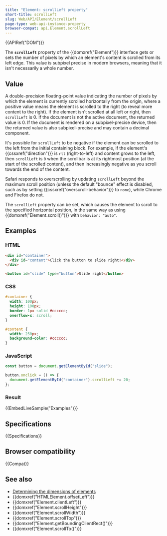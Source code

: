 ```yaml
---
title: "Element: scrollLeft property"
short-title: scrollLeft
slug: Web/API/Element/scrollLeft
page-type: web-api-instance-property
browser-compat: api.Element.scrollLeft
---
```


{{APIRef("DOM")}}

The **`scrollLeft`** property of the {{domxref("Element")}} interface gets or sets the number of pixels by which an element's content is scrolled from its left edge. This value is subpixel precise in modern browsers, meaning that it isn't necessarily a whole number.

## Value

A double-precision floating-point value indicating the number of pixels by which the element is currently scrolled horizontally from the origin, where a positive value means the element is scrolled to the right (to reveal more content to the right). If the element isn't scrolled at all left or right, then `scrollLeft` is 0. If the document is not the active document, the returned value is 0. If the document is rendered on a subpixel-precise device, then the returned value is also subpixel-precise and may contain a decimal component.

It's possible for `scrollLeft` to be negative if the element can be scrolled to the left from the initial containing block. For example, if the element's {{cssxref("direction")}} is `rtl` (right-to-left) and content grows to the left, then `scrollLeft` is `0` when the scrollbar is at its rightmost position (at the start of the scrolled content), and then increasingly negative as you scroll towards the end of the content.

Safari responds to overscrolling by updating `scrollLeft` beyond the maximum scroll position (unless the default "bounce" effect is disabled, such as by setting {{cssxref("overscroll-behavior")}} to `none`), while Chrome and Firefox do not.

The `scrollLeft` property can be set, which causes the element to scroll to the specified horizontal position, in the same way as using {{domxref("Element.scroll()")}} with `behavior: "auto"`.

## Examples

### HTML

```html
<div id="container">
  <div id="content">Click the button to slide right!</div>
</div>

<button id="slide" type="button">Slide right</button>
```

### CSS

```css
#container {
  width: 100px;
  height: 100px;
  border: 1px solid #cccccc;
  overflow-x: scroll;
}

#content {
  width: 250px;
  background-color: #cccccc;
}
```

### JavaScript

```js
const button = document.getElementById("slide");

button.onclick = () => {
  document.getElementById("container").scrollLeft += 20;
};
```

### Result

{{EmbedLiveSample("Examples")}}

## Specifications

{{Specifications}}

## Browser compatibility

{{Compat}}

## See also

- [Determining the dimensions of elements](/en-US/docs/Web/API/CSS_Object_Model/Determining_the_dimensions_of_elements)
- {{domxref("HTMLElement.offsetLeft")}}
- {{domxref("Element.clientLeft")}}
- {{domxref("Element.scrollHeight")}}
- {{domxref("Element.scrollWidth")}}
- {{domxref("Element.scrollTop")}}
- {{domxref("Element.getBoundingClientRect()")}}
- {{domxref("Element.scrollTo()")}}
